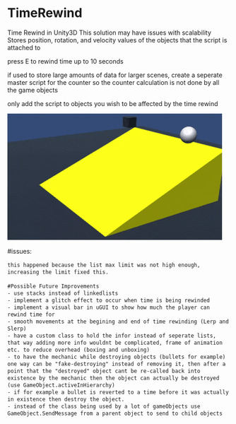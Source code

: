 # TimeRewind
Time Rewind in Unity3D
This solution may have issues with scalability
Stores position, rotation, and velocity values of the objects that the script is attached to

press E to rewind time up to 10 seconds 


if used to store large amounts of data for larger scenes, create a seperate master script for the counter
so the counter calculation is not done by all the game objects

only add the script to objects you wish to be affected by the time rewind

![Player example](https://github.com/nathantaylor50/TimeRewind/blob/master/ezgif-2110815843.gif)

#issues:
~~~objects skips when rewinding after collision, further testing is needed.~~~~
this happened because the list max limit was not high enough, increasing the limit fixed this.

#Possible Future Improvements
- use stacks instead of linkedlists 
- implement a glitch effect to occur when time is being rewinded
- implement a visual bar in uGUI to show how much the player can rewind time for
- smooth movements at the begining and end of time rewinding (Lerp and Slerp)
- have a custom class to hold the infor instead of seperate lists, that way adding more info wouldnt be complicated, frame of animation etc. to reduce overhead (boxing and unboxing)
- to have the mechanic while destroying objects (bullets for example) one way can be "fake-destroying" instead of removing it, then after a point that the "destroyed" object cant be re-called back into existence by the mechanic then the object can actually be destroyed (use GameObject.activeInHierarchy)
- if for example a bullet is reverted to a time before it was actually in existence then destroy the object.
- instead of the class being used by a lot of gameObjects use GameObject.SendMessage from a parent object to send to child objects 
